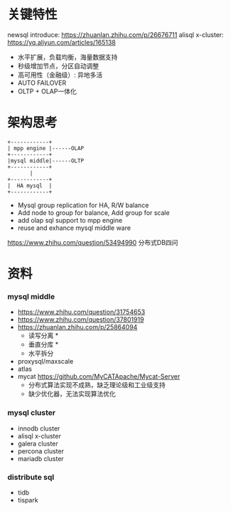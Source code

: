 
# 关键特性

newsql introduce: https://zhuanlan.zhihu.com/p/26676711
alisql x-cluster: https://yq.aliyun.com/articles/165138

- 水平扩展，负载均衡，海量数据支持
- 秒级增加节点，分区自动调整
- 高可用性（金融级）: 异地多活
- AUTO FAILOVER
- OLTP + OLAP一体化

# 架构思考

```
+------------+
| mpp engine |------OLAP
+------------+
|mysql middle|------OLTP
+------------+
       |
+------------+
|  HA mysql  |
+------------+
```

- Mysql group replication for HA, R/W balance
- Add node to group for balance, Add group for scale
- add olap sql support to mpp engine
- reuse and exhance mysql middle ware

https://www.zhihu.com/question/53494990 分布式DB四问

# 资料

### mysql middle

- https://www.zhihu.com/question/31754653
- https://www.zhihu.com/question/37801919
- https://zhuanlan.zhihu.com/p/25864094
  - 读写分离 *
  - 垂直分库 *
  - 水平拆分
- proxysql/maxscale
- atlas
- mycat https://github.com/MyCATApache/Mycat-Server
  - 分布式算法实现不成熟，缺乏理论级和工业级支持
  - 缺少优化器，无法实现算法优化

### mysql cluster

- innodb cluster
- alisql x-cluster
- galera cluster
- percona cluster
- mariadb cluster

### distribute sql

- tidb
- tispark
